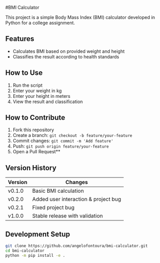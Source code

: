 #BMI Calculator

This project is a simple Body Mass Index (BMI) calculator developed in Python for a college assignment.

## Features
- Calculates BMI based on provided weight and height
- Classifies the result according to health standards

## How to Use
1. Run the script
2. Enter your weight in kg
3. Enter your height in meters
4. View the result and classification

## How to Contribute
1. Fork this repository
2. Create a branch: `git checkout -b feature/your-feature`
3. Commit changes: `git commit -m 'Add feature'`
4. Push: `git push origin feature/your-feature`
5. Open a Pull Request**

## Version History
| Version | Changes                          |
|---------|----------------------------------|
| v0.1.0  | Basic BMI calculation           |
| v0.2.0  | Added user interaction & project bug |
| v0.2.1  | Fixed project bug |
| v1.0.0  | Stable release with validation  |


## Development Setup
```bash
git clone https://github.com/angelofontoura/bmi-calculator.git
cd bmi-calculator
python -m pip install -e .
